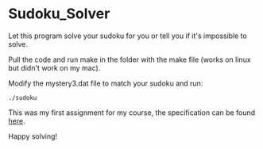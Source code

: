 # Sudoku_Solver
Let this program solve your sudoku for you or tell you if it's impossible to solve.

Pull the code and run make in the folder with the make file (works on linux but didn't work on my mac).

Modify the mystery3.dat file to match your sudoku and run:

    ./sudoku

This was my first assignment for my course, the specification can be found [here](https://github.com/shadykdc/Sudoku_Solver/blob/master/spec-550-1-0.pdf).

Happy solving!
